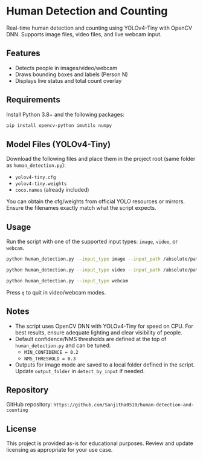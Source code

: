 # Human Detection and Counting

Real-time human detection and counting using YOLOv4-Tiny with OpenCV DNN. Supports image files, video files, and live webcam input.

## Features
- Detects people in images/video/webcam
- Draws bounding boxes and labels (Person N)
- Displays live status and total count overlay

## Requirements

Install Python 3.8+ and the following packages:

```bash
pip install opencv-python imutils numpy
```

## Model Files (YOLOv4-Tiny)

Download the following files and place them in the project root (same folder as `human_detection.py`):
- `yolov4-tiny.cfg`
- `yolov4-tiny.weights`
- `coco.names` (already included)

You can obtain the cfg/weights from official YOLO resources or mirrors. Ensure the filenames exactly match what the script expects.

## Usage

Run the script with one of the supported input types: `image`, `video`, or `webcam`.

```bash
python human_detection.py --input_type image --input_path /absolute/path/to/your_image.jpg
```

```bash
python human_detection.py --input_type video --input_path /absolute/path/to/your_video.mp4
```

```bash
python human_detection.py --input_type webcam
```

Press `q` to quit in video/webcam modes.

## Notes
- The script uses OpenCV DNN with YOLOv4-Tiny for speed on CPU. For best results, ensure adequate lighting and clear visibility of people.
- Default confidence/NMS thresholds are defined at the top of `human_detection.py` and can be tuned:
  - `MIN_CONFIDENCE = 0.2`
  - `NMS_THRESHOLD = 0.3`
- Outputs for image mode are saved to a local folder defined in the script. Update `output_folder` in `detect_by_input` if needed.

## Repository

GitHub repository: `https://github.com/Sanjitha0510/human-detection-and-counting`

## License

This project is provided as-is for educational purposes. Review and update licensing as appropriate for your use case.